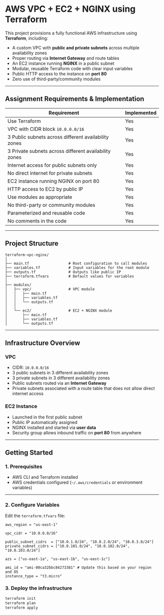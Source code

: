 # AWS VPC + EC2 + NGINX using Terraform

This project provisions a fully functional AWS infrastructure using **Terraform**, including:

* A custom VPC with **public and private subnets** across multiple availability zones
* Proper routing via **Internet Gateway** and route tables
* An EC2 instance running **NGINX** in a public subnet
* Modular, reusable Terraform code with clear input variables
* Public HTTP access to the instance on **port 80**
* Zero use of third-party/community modules

---

## Assignment Requirements & Implementation

| Requirement                                           | Implemented |
| ----------------------------------------------------- | ----------- |
| Use Terraform                                         | Yes         |
| VPC with CIDR block `10.0.0.0/16`                     | Yes         |
| 3 Public subnets across different availability zones  | Yes         |
| 3 Private subnets across different availability zones | Yes         |
| Internet access for public subnets only               | Yes         |
| No direct internet for private subnets                | Yes         |
| EC2 instance running NGINX on port 80                 | Yes         |
| HTTP access to EC2 by public IP                       | Yes         |
| Use modules as appropriate                            | Yes         |
| No third-party or community modules                   | Yes         |
| Parameterized and reusable code                       | Yes         |
| No comments in the code                               | Yes         |

---

## Project Structure

```
terraform-vpc-nginx/
│
├── main.tf                  # Root configuration to call modules
├── variables.tf             # Input variables for the root module
├── outputs.tf               # Outputs like public IP
├── terraform.tfvars         # Default values for variables
│
├── modules/
│   ├── vpc/                 # VPC module
│   │   ├── main.tf
│   │   ├── variables.tf
│   │   └── outputs.tf
│   │
│   └── ec2/                 # EC2 + NGINX module
│       ├── main.tf
│       ├── variables.tf
│       └── outputs.tf
```

---

## Infrastructure Overview

### VPC

* CIDR: `10.0.0.0/16`
* 3 public subnets in 3 different availability zones
* 3 private subnets in 3 different availability zones
* Public subnets routed via an **Internet Gateway**
* Private subnets associated with a route table that does not allow direct internet access

### EC2 Instance

* Launched in the first public subnet
* Public IP automatically assigned
* NGINX installed and started via **user data**
* Security group allows inbound traffic on **port 80** from anywhere

---

## Getting Started

### 1. Prerequisites

* AWS CLI and Terraform installed
* AWS credentials configured (`~/.aws/credentials` or environment variables)

---

### 2. Configure Variables

Edit the `terraform.tfvars` file:

```hcl
aws_region = "us-east-1"

vpc_cidr = "10.0.0.0/16"

public_subnet_cidrs  = ["10.0.1.0/24", "10.0.2.0/24", "10.0.3.0/24"]
private_subnet_cidrs = ["10.0.101.0/24", "10.0.102.0/24", "10.0.103.0/24"]

azs = ["us-east-1a", "us-east-1b", "us-east-1c"]

ami_id = "ami-00ca32bbc84273381" # Update this based on your region and OS
instance_type = "t3.micro"
```

### 3. Deploy the infrastructure

```bash
terraform init
terraform plan
terraform apply
```
